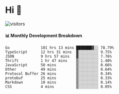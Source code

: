 # Hi 👋
 
![visitors](https://visitor-badge.glitch.me/badge?page_id=sorcererxw.sorcererx)

#### 📊 Monthly Development Breakdown

<!--START_SECTION:waka-->
```text
Go              101 hrs 13 mins ███████▓░░ 78.79%
TypeScript      12 hrs 31 mins  ▓░░░░░░░░░ 9.75%
JSON            9 hrs 57 mins   ▓░░░░░░░░░ 7.76%
Thrift          1 hr 47 mins    ▒░░░░░░░░░ 1.40%
JavaScript      50 mins         ▒░░░░░░░░░ 0.66%
Other           49 mins         ▒░░░░░░░░░ 0.64%
Protocol Buffer 26 mins         ▒░░░░░░░░░ 0.34%
protobuf        25 mins         ▒░░░░░░░░░ 0.33%
Markdown        10 mins         ▒░░░░░░░░░ 0.14%
CSS             4 mins          ▒░░░░░░░░░ 0.05%
```
<!--END_SECTION:waka-->
